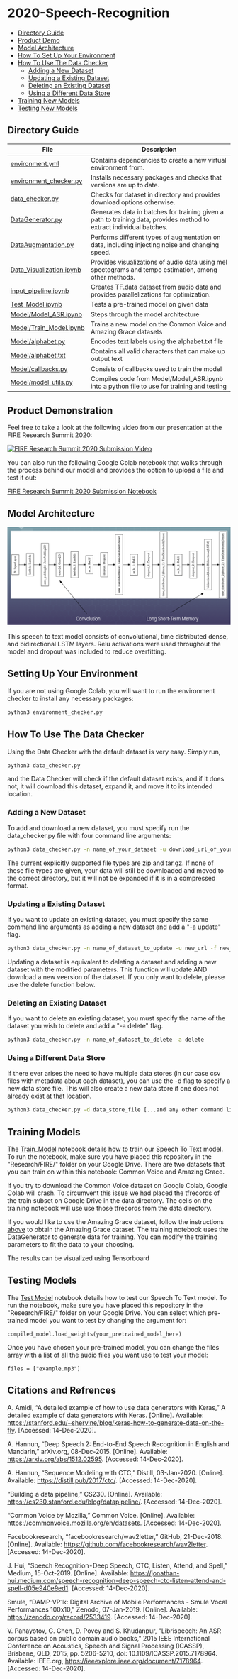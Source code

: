 # 2020-Speech-Recognition

* [Directory Guide](#directory-guide)
* [Product Demo](#product-demonstration)
* [Model Architecture](#model-architecture)
* [How To Set Up Your Environment](#setting-up-your-environment)
* [How To Use The Data Checker](#how-to-use-the-data-checker)
  * [Adding a New Dataset](#adding-a-new-dataset)
  * [Updating a Existing Dataset](#updating-a-existing-dataset)
  * [Deleting an Existing Dataset](#deleting-an-existing-dataset)
  * [Using a Different Data Store](#using-a-different-data-store)
* [Training New Models](#training-models)
* [Testing New Models](#testing-models)

## Directory Guide

| File                                                | Description                                                                                             |
| -------------                                       | -------------                                                                                           |
| [environment.yml](environment.yml)                  | Contains dependencies to create a new virtual environment from.                                         |
| [environment_checker.py](environment_checker.py)    | Installs necessary packages and checks that versions are up to date.                                    |
| [data_checker.py](data_checker.py)                  | Checks for dataset in directory and provides download options otherwise.                                |
| [DataGenerator.py](DataGenerator.py)                | Generates data in batches for training given a path to training data, provides method to extract individual batches.  |
| [DataAugmentation.py](DataAugmentation.py)          | Performs different types of augmentation on data, including injecting noise and changing speed.         |
| [Data_Visualization.ipynb](Data_Visualization.ipynb)| Provides visualizations of audio data using mel spectograms and tempo estimation, among other methods.  |
| [input_pipeline.ipynb](input_pipeline.ipynb)        | Creates TF.data dataset from audio data and provides parallelizations for optimization.                 |
| [Test_Model.ipynb](Test_Model.ipynb)                | Tests a pre-trained model on given data                                                                 |
| [Model/Model_ASR.ipynb](Model/Model_ASR.ipynb )     | Steps through the model architecture                                                                    |
| [Model/Train_Model.ipynb](Model/Train_Model.ipynb)  | Trains a new model on the Common Voice and Amazing Grace datasets                                       |
| [Model/alphabet.py](Model/alphabet.py)              | Encodes text labels using the alphabet.txt file                                                         |
| [Model/alphabet.txt](Model/alphabet.txt)            | Contains all valid characters that can make up output text                                              |
| [Model/callbacks.py](Model/callbacks.py)            | Consists of callbacks used to train the model                                                           |
| [Model/model_utils.py](Model/model_utils.py)        | Compiles code from Model/Model_ASR.ipynb into a python file to use for training and testing             |

## Product Demonstration

Feel free to take a look at the following video from our presentation at the FIRE Research Summit 2020:

[![FIRE Research Summit 2020 Submission Video](https://img.youtube.com/vi/2-uc0R6Kx_o/0.jpg)](https://www.youtube.com/watch?v=2-uc0R6Kx_o)

You can also run the following Google Colab notebook that walks through the process behind our model and provides the option to upload a file and test it out:

[FIRE Research Summit 2020 Submission Notebook](https://colab.research.google.com/drive/1e-qTOuuntbBJlDb5v8JPLPOqTqZzYJ30?authuser=1#scrollTo=BbpzxVg0iUsH)

## Model Architecture

![Model Architecture](Model/l2s_model.png)

This speech to text model consists of convolutional, time distributed dense, and bidirectional LSTM layers. Relu activations were used throughout the model and dropout was included to reduce overfitting.

## Setting Up Your Environment

If you are not using Google Colab, you will want to run the environment checker to install any necessary packages:

```bash
python3 environment_checker.py
```

## How To Use The Data Checker

Using the Data Checker with the default dataset is very easy. Simply run,

```bash
python3 data_checker.py
```

and the Data Checker will check if the default dataset exists, and if it does not, it will download this dataset, expand it, and move it to its intended location.

### Adding a New Dataset

To add and download a new dataset, you must specify run the data\_checker.py file with four command line arguments:

```bash
python3 data_checker.py -n name_of_your_dataset -u download_url_of_your_dataset -f local_directory_for_your_dataset -t file_type
```

The current explicitly supported file types are zip and tar.gz. If none of these file types are given, your data will still be downloaded and moved to the correct directory, but it will not be expanded if it is in a compressed format.

### Updating a Existing Dataset

If you want to update an existing dataset, you must specify the same command line arguments as adding a new dataset and add a "-a update" flag.

```bash
python3 data_checker.py -n name_of_dataset_to_update -u new_url -f new_local_directory -t new_file_type -a update
```

Updating a dataset is equivalent to deleting a dataset and adding a new dataset with the modified parameters. This function will update AND download a new veersion of the dataset. If you only want to delete, please use the delete function below.

### Deleting an Existing Dataset

If you want to delete an existing dataset, you must specify the name of the dataset you wish to delete and add a "-a delete" flag.

```bash
python3 data_checker.py -n name_of_dataset_to_delete -a delete
```

### Using a Different Data Store

If there ever arises the need to have multiple data stores (in our case csv files with metadata about each dataset), you can use the -d flag to specify a new data store file. This will also create a new data store if one does not already exist at that location. 

```bash
python3 data_checker.py -d data_store_file [...and any other command line arguments you may need...]
``` 

## Training Models

The [Train_Model](Model/Train_Model.ipynb) notebook details how to train our Speech To Text model. To run the notebook, make sure you have placed this repository in the "Research/FIRE/" folder on your Google Drive. There are two datasets that you can train on within this notebook: Common Voice and Amazing Grace. 

If you try to download the Common Voice dataset on Google Colab, Google Colab will crash. To circumvent this issue we had placed the tfrecords of the train subset on Google Drive in the data directory. The cells on the training notebook will use use those tfrecords from the data directory. 

If you would like to use the Amazing Grace dataset, follow the instructions [above](#how-to-use-the-data-checker) to obtain the Amazing Grace dataset. The training notebook uses the DataGenerator to generate data for training. You can modify the training parameters to fit the data to your choosing. 

The results can be visualized using Tensorboard

## Testing Models

The [Test Model](Test_Model.ipynb) notebook details how to test our Speech To Text model. To run the notebook, make sure you have placed this repository in the "Research/FIRE/" folder on your Google Drive. You can select which pre-trained model you want to test by changing the argument for:

```
compiled_model.load_weights(your_pretrained_model_here)
```

Once you have chosen your pre-trained model, you can change the files array with a list of all the audio files you want use to test your model:

```
files = ["example.mp3"]
```

## Citations and Refrences

A. Amidi, “A detailed example of how to use data generators with Keras,” A detailed example of data generators with Keras. [Online]. Available: https://stanford.edu/~shervine/blog/keras-how-to-generate-data-on-the-fly. [Accessed: 14-Dec-2020]. 

A. Hannun, “Deep Speech 2: End-to-End Speech Recognition in English and Mandarin,” arXiv.org, 08-Dec-2015. [Online]. Available: https://arxiv.org/abs/1512.02595. [Accessed: 14-Dec-2020]. 

A. Hannun, “Sequence Modeling with CTC,” Distill, 03-Jan-2020. [Online]. Available: https://distill.pub/2017/ctc/. [Accessed: 14-Dec-2020].

“Building a data pipeline,” CS230. [Online]. Available: https://cs230.stanford.edu/blog/datapipeline/. [Accessed: 14-Dec-2020]. 

“Common Voice by Mozilla,” Common Voice. [Online]. Available: https://commonvoice.mozilla.org/en/datasets. [Accessed: 14-Dec-2020].

Facebookresearch, “facebookresearch/wav2letter,” GitHub, 21-Dec-2018. [Online]. Available: https://github.com/facebookresearch/wav2letter. [Accessed: 14-Dec-2020]. 

J. Hui, “Speech Recognition - Deep Speech, CTC, Listen, Attend, and Spell,” Medium, 15-Oct-2019. [Online]. Available: https://jonathan-hui.medium.com/speech-recognition-deep-speech-ctc-listen-attend-and-spell-d05e940e9ed1. [Accessed: 14-Dec-2020]. 

Smule, “DAMP-VP1k: Digital Archive of Mobile Performances - Smule Vocal Performances 100x10,” Zenodo, 07-Jan-2019. [Online]. Available: https://zenodo.org/record/2533419. [Accessed: 14-Dec-2020]. 

V. Panayotov, G. Chen, D. Povey and S. Khudanpur, "Librispeech: An ASR corpus based on public domain audio books," 2015 IEEE International Conference on Acoustics, Speech and Signal Processing (ICASSP), Brisbane, QLD, 2015, pp. 5206-5210, doi: 10.1109/ICASSP.2015.7178964. Available: IEEE.org, https://ieeexplore.ieee.org/document/7178964. [Accessed: 14-Dec-2020].
